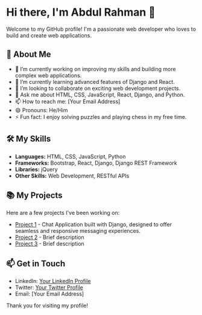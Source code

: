 # Hi there, I'm Abdul Rahman 👋

Welcome to my GitHub profile! I'm a passionate web developer who loves to build and create web applications.

## 🚀 About Me

- 🔭 I’m currently working on improving my skills and building more complex web applications.
- 🌱 I’m currently learning advanced features of Django and React.
- 👯 I’m looking to collaborate on exciting web development projects.
- 💬 Ask me about HTML, CSS, JavaScript, React, Django, and Python.
- 📫 How to reach me: [Your Email Address]
- 😄 Pronouns: He/Him
- ⚡ Fun fact: I enjoy solving puzzles and playing chess in my free time.

## 🛠️ My Skills

- **Languages:** HTML, CSS, JavaScript, Python
- **Frameworks:** Bootstrap, React, Django, Django REST Framework
- **Libraries:** jQuery
- **Other Skills:** Web Development, RESTful APIs


## 📚 My Projects

Here are a few projects I've been working on:

- [Project 1](https://github.com/AbdulRahman87/Chat-Application) - Chat Application built with Django, designed to offer seamless and responsive messaging experiences.
- [Project 2](link-to-project) - Brief description
- [Project 3](link-to-project) - Brief description

## 📫 Get in Touch

- LinkedIn: [Your LinkedIn Profile](link-to-profile)
- Twitter: [Your Twitter Profile](link-to-profile)
- Email: [Your Email Address]

Thank you for visiting my profile!
